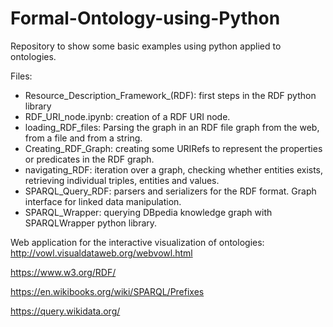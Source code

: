 # Formal-Ontology-using-Python
Repository to show some basic examples using python applied to ontologies.

Files:
- Resource_Description_Framework_(RDF): first steps in the RDF python library
- RDF_URI_node.ipynb: creation of a RDF URI node.
- loading_RDF_files: Parsing the graph in an RDF file graph from the web, from a file and from a string.
- Creating_RDF_Graph: creating some URIRefs to represent the properties or predicates in the RDF graph.
- navigating_RDF: iteration over a graph, checking whether entities exists, retrieving individual triples, entities and values.
- SPARQL_Query_RDF: parsers and serializers for the RDF format. Graph interface for linked data manipulation. 
- SPARQL_Wrapper: querying DBpedia knowledge graph with SPARQLWrapper python library.


Web application for the interactive visualization of ontologies:
http://vowl.visualdataweb.org/webvowl.html 

https://www.w3.org/RDF/

https://en.wikibooks.org/wiki/SPARQL/Prefixes

https://query.wikidata.org/
